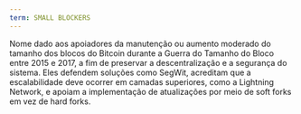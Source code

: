 ```yaml
---
term: SMALL BLOCKERS
---
```


Nome dado aos apoiadores da manutenção ou aumento moderado do tamanho dos blocos do Bitcoin durante a Guerra do Tamanho do Bloco entre 2015 e 2017, a fim de preservar a descentralização e a segurança do sistema. Eles defendem soluções como SegWit, acreditam que a escalabilidade deve ocorrer em camadas superiores, como a Lightning Network, e apoiam a implementação de atualizações por meio de soft forks em vez de hard forks.